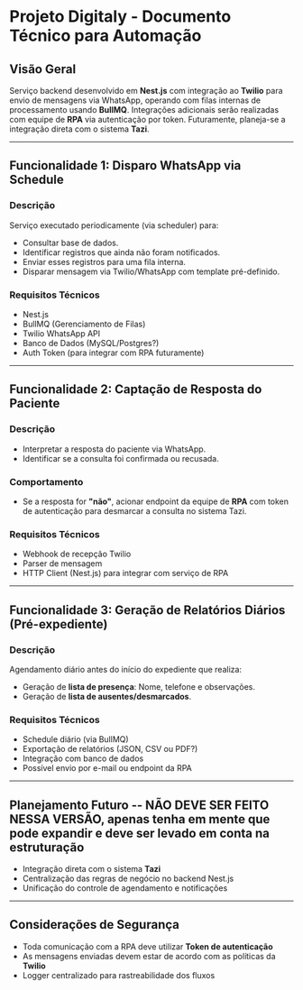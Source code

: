 # Projeto Digitaly - Documento Técnico para Automação

## Visão Geral

Serviço backend desenvolvido em **Nest.js** com integração ao **Twilio** para envio de mensagens via WhatsApp, operando com filas internas de processamento usando **BullMQ**. Integrações adicionais serão realizadas com equipe de **RPA** via autenticação por token. Futuramente, planeja-se a integração direta com o sistema **Tazi**.

---

## Funcionalidade 1: Disparo WhatsApp via Schedule

### Descrição
Serviço executado periodicamente (via scheduler) para:
- Consultar base de dados.
- Identificar registros que ainda não foram notificados.
- Enviar esses registros para uma fila interna.
- Disparar mensagem via Twilio/WhatsApp com template pré-definido.

### Requisitos Técnicos
- Nest.js
- BullMQ (Gerenciamento de Filas)
- Twilio WhatsApp API
- Banco de Dados (MySQL/Postgres?)
- Auth Token (para integrar com RPA futuramente)

---

## Funcionalidade 2: Captação de Resposta do Paciente

### Descrição
- Interpretar a resposta do paciente via WhatsApp.
- Identificar se a consulta foi confirmada ou recusada.

### Comportamento
- Se a resposta for **"não"**, acionar endpoint da equipe de **RPA** com token de autenticação para desmarcar a consulta no sistema Tazi.

### Requisitos Técnicos
- Webhook de recepção Twilio
- Parser de mensagem
- HTTP Client (Nest.js) para integrar com serviço de RPA

---

## Funcionalidade 3: Geração de Relatórios Diários (Pré-expediente)

### Descrição
Agendamento diário antes do início do expediente que realiza:
- Geração de **lista de presença**: Nome, telefone e observações.
- Geração de **lista de ausentes/desmarcados**.

### Requisitos Técnicos
- Schedule diário (via BullMQ)
- Exportação de relatórios (JSON, CSV ou PDF?)
- Integração com banco de dados
- Possível envio por e-mail ou endpoint da RPA

---

## Planejamento Futuro -- NÃO DEVE SER FEITO NESSA VERSÃO, apenas tenha em mente que pode expandir e deve ser levado em conta na estruturação

- Integração direta com o sistema **Tazi**
- Centralização das regras de negócio no backend Nest.js
- Unificação do controle de agendamento e notificações

---

## Considerações de Segurança

- Toda comunicação com a RPA deve utilizar **Token de autenticação**
- As mensagens enviadas devem estar de acordo com as políticas da **Twilio**
- Logger centralizado para rastreabilidade dos fluxos
